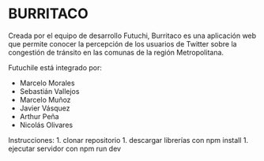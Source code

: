 # BURRITACO

Creada por el equipo de desarrollo Futuchi, Burritaco es una aplicación web que permite conocer la percepción de los usuarios
de Twitter sobre la congestión de tránsito en las comunas de la región Metropolitana.

Futuchile está integrado por:

* Marcelo Morales
* Sebastián Vallejos
* Marcelo Muñoz
* Javier Vásquez
* Arthur Peña
* Nicolás Olivares


Instrucciones:
     1. clonar repositorio
     1. descargar librerías con npm install
     1. ejecutar servidor con npm run dev
